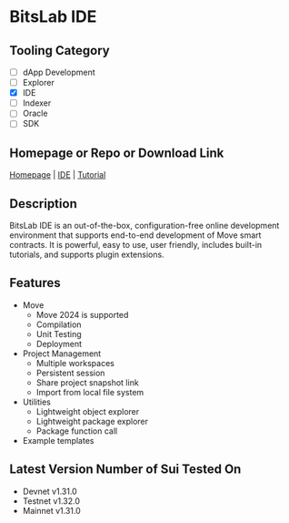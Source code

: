 # BitsLab IDE

## Tooling Category

- [ ] dApp Development
- [ ] Explorer
- [x] IDE
- [ ] Indexer
- [ ] Oracle
- [ ] SDK

## Homepage or Repo or Download Link

[Homepage](https://www.bitslab.xyz/bitslabide) | [IDE](https://ide.bitslab.xyz/) | [Tutorial](https://www.youtube.com/watch?v=-9-WkqQwtu8)

## Description

BitsLab IDE is an out-of-the-box, configuration-free online development environment that supports end-to-end development of Move smart contracts. It is powerful, easy to use, user friendly, includes built-in tutorials, and supports plugin extensions.

## Features
- Move
    - Move 2024 is supported
    - Compilation
    - Unit Testing
    - Deployment
- Project Management
    - Multiple workspaces
    - Persistent session
    - Share project snapshot link
    - Import from local file system
- Utilities
    - Lightweight object explorer
    - Lightweight package explorer
    - Package function call
- Example templates

## Latest Version Number of Sui Tested On

- Devnet v1.31.0
- Testnet v1.32.0
- Mainnet v1.31.0